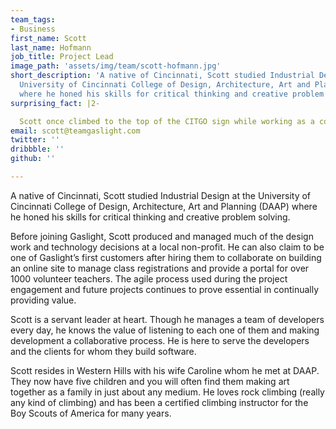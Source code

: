 ```yaml
---
team_tags:
- Business
first_name: Scott
last_name: Hofmann
job_title: Project Lead
image_path: 'assets/img/team/scott-hofmann.jpg'
short_description: 'A native of Cincinnati, Scott studied Industrial Design at the
  University of Cincinnati College of Design, Architecture, Art and Planning (DAAP)
  where he honed his skills for critical thinking and creative problem solving. '
surprising_fact: |2-

  Scott once climbed to the top of the CITGO sign while working as a co-op student at the acclaimed Design Continuum firm located in Boston's Kenmore square. He says the sign has quite the view overlooking Fenway Park.
email: scott@teamgaslight.com
twitter: ''
dribbble: ''
github: ''

---
```

A native of Cincinnati, Scott studied Industrial Design at the University of Cincinnati College of Design, Architecture, Art and Planning (DAAP) where he honed his skills for critical thinking and creative problem solving.   

Before joining Gaslight, Scott produced and managed much of the design work and technology decisions at a local non-profit. He can also claim to be one of Gaslight’s first customers after hiring them to collaborate on building an online site to manage class registrations and provide a portal for over 1000 volunteer teachers. The agile process used during the project engagement and future projects continues to prove essential in continually providing value.   

Scott is a servant leader at heart. Though he manages a team of developers every day, he knows the value of listening to each one of them and making development a collaborative process. He is here to serve the developers and the clients for whom they build software.   

Scott resides in Western Hills with his wife Caroline whom he met at DAAP. They now have five children and you will often find them making art together as a family in just about any medium. He loves rock climbing (really any kind of climbing) and has been a certified climbing instructor for the Boy Scouts of America for many years.
